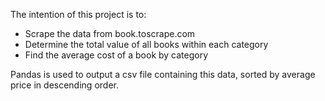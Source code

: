 The intention of this project is to:
- Scrape the data from book.toscrape.com
- Determine the total value of all books within each category
- Find the average cost of a book by category

Pandas is used to output a csv file containing this data, sorted by average price in descending order.
